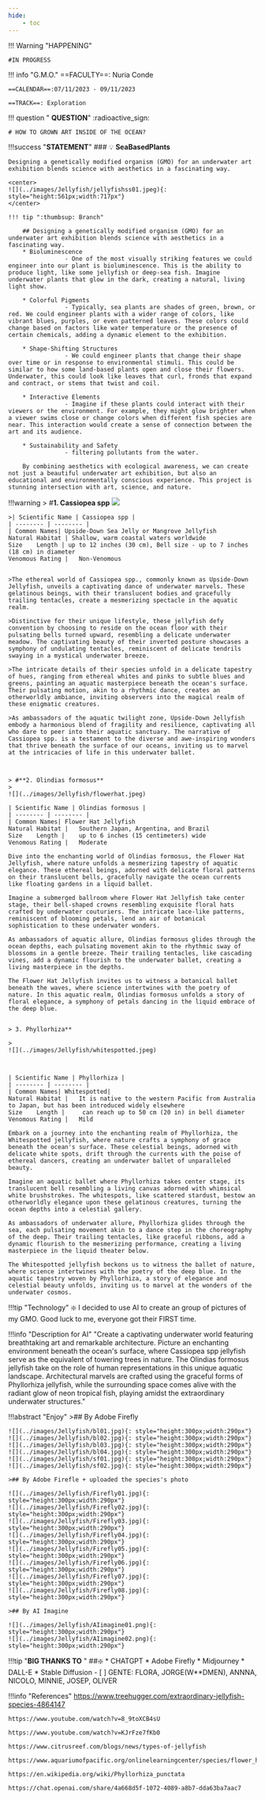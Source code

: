 ```yaml
---
hide:
    - toc
---
```


!!! Warning "HAPPENING"  
    
    #IN PROGRESS
    
!!! info "G.M.O."
    ==FACULTY==: Nuria Conde

    ==CALENDAR==:07/11/2023 - 09/11/2023

    ==TRACK==: Exploration



!!! question  " **QUESTION**"
    :radioactive_sign: 

    # HOW TO GROWN ART INSIDE OF THE OCEAN?


!!!success "**STATEMENT**"
    ### :bulb: **SeaBasedPlants**

    Designing a genetically modified organism (GMO) for an underwater art exhibition blends science with aesthetics in a fascinating way.  

    <center>
    ![](../images/Jellyfish/jellyfishss01.jpeg){: style="height:561px;width:717px"}
    </center>

    !!! tip ":thumbsup: Branch"

        ## Designing a genetically modified organism (GMO) for an underwater art exhibition blends science with aesthetics in a fascinating way.  
        * Bioluminescence 
                    - One of the most visually striking features we could engineer into our plant is bioluminescence. This is the ability to produce light, like some jellyfish or deep-sea fish. Imagine underwater plants that glow in the dark, creating a natural, living light show. 

        * Colorful Pigments
                    - Typically, sea plants are shades of green, brown, or red. We could engineer plants with a wider range of colors, like vibrant blues, purples, or even patterned leaves. These colors could change based on factors like water temperature or the presence of certain chemicals, adding a dynamic element to the exhibition.

        * Shape-Shifting Structures
                    - We could engineer plants that change their shape over time or in response to environmental stimuli. This could be similar to how some land-based plants open and close their flowers. Underwater, this could look like leaves that curl, fronds that expand and contract, or stems that twist and coil.

        * Interactive Elements
                    - Imagine if these plants could interact with their viewers or the environment. For example, they might glow brighter when a viewer swims close or change colors when different fish species are near. This interaction would create a sense of connection between the art and its audience.

        * Sustainability and Safety
                    - filtering pollutants from the water.

        By combining aesthetics with ecological awareness, we can create not just a beautiful underwater art exhibition, but also an educational and environmentally conscious experience. This project is stunning intersection with art, science, and nature.



!!!warning
    > #**1. Cassiopea spp**
    ![](../images/Jellyfish/upside-down-jellyfish%20(1).webp)

    >| Scientific Name | Cassiopea spp | 
    | -------- | -------- | 
    | Common Names| Upside-Down Sea Jelly or Mangrove Jellyfish
    Natural Habitat | Shallow, warm coastal waters worldwide
    Size	Length | up to 12 inches (30 cm), Bell size - up to 7 inches (18 cm) in diameter
    Venomous Rating | 	Non-Venomous


    >The ethereal world of Cassiopea spp., commonly known as Upside-Down Jellyfish, unveils a captivating dance of underwater marvels. These gelatinous beings, with their translucent bodies and gracefully trailing tentacles, create a mesmerizing spectacle in the aquatic realm.
    
    >Distinctive for their unique lifestyle, these jellyfish defy convention by choosing to reside on the ocean floor with their pulsating bells turned upward, resembling a delicate underwater meadow. The captivating beauty of their inverted posture showcases a symphony of undulating tentacles, reminiscent of delicate tendrils swaying in a mystical underwater breeze.

    >The intricate details of their species unfold in a delicate tapestry of hues, ranging from ethereal whites and pinks to subtle blues and greens, painting an aquatic masterpiece beneath the ocean's surface. Their pulsating motion, akin to a rhythmic dance, creates an otherworldly ambiance, inviting observers into the magical realm of these enigmatic creatures.

    >As ambassadors of the aquatic twilight zone, Upside-Down Jellyfish embody a harmonious blend of fragility and resilience, captivating all who dare to peer into their aquatic sanctuary. The narrative of Cassiopea spp. is a testament to the diverse and awe-inspiring wonders that thrive beneath the surface of our oceans, inviting us to marvel at the intricacies of life in this underwater ballet.



    > #**2. Olindias formosus**
    >
    ![](../images/Jellyfish/flowerhat.jpeg)

    | Scientific Name | Olindias formosus | 
    | -------- | -------- | 
    | Common Names| Flower Hat Jellyfish
    Natural Habitat | 	Southern Japan, Argentina, and Brazil
    Size	Length | 	up to 6 inches (15 centimeters) wide
    Venomous Rating | 	Moderate

    Dive into the enchanting world of Olindias formosus, the Flower Hat Jellyfish, where nature unfolds a mesmerizing tapestry of aquatic elegance. These ethereal beings, adorned with delicate floral patterns on their translucent bells, gracefully navigate the ocean currents like floating gardens in a liquid ballet.

    Imagine a submerged ballroom where Flower Hat Jellyfish take center stage, their bell-shaped crowns resembling exquisite floral hats crafted by underwater couturiers. The intricate lace-like patterns, reminiscent of blooming petals, lend an air of botanical sophistication to these underwater wonders.

    As ambassadors of aquatic allure, Olindias formosus glides through the ocean depths, each pulsating movement akin to the rhythmic sway of blossoms in a gentle breeze. Their trailing tentacles, like cascading vines, add a dynamic flourish to the underwater ballet, creating a living masterpiece in the depths.

    The Flower Hat Jellyfish invites us to witness a botanical ballet beneath the waves, where science intertwines with the poetry of nature. In this aquatic realm, Olindias formosus unfolds a story of floral elegance, a symphony of petals dancing in the liquid embrace of the deep blue.
   

    > 3. Phyllorhiza**

    >
    ![](../images/Jellyfish/whitespotted.jpeg)



    | Scientific Name | Phyllorhiza | 
    | -------- | -------- | 
    | Common Names| Whitespotted|
    Natural Habitat | 	It is native to the western Pacific from Australia to Japan, but has been introduced widely elsewhere
    Size	Length | 	 can reach up to 50 cm (20 in) in bell diameter
    Venomous Rating | 	Mild

    Embark on a journey into the enchanting realm of Phyllorhiza, the Whitespotted jellyfish, where nature crafts a symphony of grace beneath the ocean's surface. These celestial beings, adorned with delicate white spots, drift through the currents with the poise of ethereal dancers, creating an underwater ballet of unparalleled beauty.

    Imagine an aquatic ballet where Phyllorhiza takes center stage, its translucent bell resembling a living canvas adorned with whimsical white brushstrokes. The whitespots, like scattered stardust, bestow an otherworldly elegance upon these gelatinous creatures, turning the ocean depths into a celestial gallery.

    As ambassadors of underwater allure, Phyllorhiza glides through the sea, each pulsating movement akin to a dance step in the choreography of the deep. Their trailing tentacles, like graceful ribbons, add a dynamic flourish to the mesmerizing performance, creating a living masterpiece in the liquid theater below.

    The Whitespotted jellyfish beckons us to witness the ballet of nature, where science intertwines with the poetry of the deep blue. In the aquatic tapestry woven by Phyllorhiza, a story of elegance and celestial beauty unfolds, inviting us to marvel at the wonders of the underwater cosmos.



!!!tip "Technology"
    :sparkle: 
    I decided to use AI to create an group of pictures of my GMO. Good luck to me, everyone got their FIRST time. 


!!!info "Description for AI"
    "Create a captivating underwater world featuring breathtaking art and remarkable architecture. Picture an enchanting environment beneath the ocean's surface, where Cassiopea spp jellyfish serve as the equivalent of towering trees in nature. The Olindias formosus jellyfish take on the role of human representations in this unique aquatic landscape. Architectural marvels are crafted using the graceful forms of Phyllorhiza jellyfish, while the surrounding space comes alive with the radiant glow of neon tropical fish, playing amidst the extraordinary underwater structures."

!!!abstract "Enjoy"
    >## By Adobe Firefly

    ![](../images/Jellyfish/bl01.jpg){: style="height:300px;width:290px"}
    ![](../images/Jellyfish/bl02.jpg){: style="height:300px;width:290px"}
    ![](../images/Jellyfish/bl03.jpg){: style="height:300px;width:290px"}
    ![](../images/Jellyfish/bl04.jpg){: style="height:300px;width:290px"}
    ![](../images/Jellyfish/sf01.jpg){: style="height:300px;width:290px"}
    ![](../images/Jellyfish/sf02.jpg){: style="height:300px;width:290px"}

    >## By Adobe Firefle + uploaded the species's photo

    ![](../images/Jellyfish/Firefly01.jpg){: style="height:300px;width:290px"}
    ![](../images/Jellyfish/Firefly02.jpg){: style="height:300px;width:290px"}
    ![](../images/Jellyfish/Firefly03.jpg){: style="height:300px;width:290px"}
    ![](../images/Jellyfish/Firefly04.jpg){: style="height:300px;width:290px"}
    ![](../images/Jellyfish/Firefly05.jpg){: style="height:300px;width:290px"}
    ![](../images/Jellyfish/Firefly06.jpg){: style="height:300px;width:290px"}
    ![](../images/Jellyfish/Firefly07.jpg){: style="height:300px;width:290px"}
    ![](../images/Jellyfish/Firefly08.jpg){: style="height:300px;width:290px"}

    >## By AI Imagine

    ![](../images/Jellyfish/AIimagine01.png){: style="height:300px;width:290px"}
    ![](../images/Jellyfish/AIimagine02.png){: style="height:300px;width:290px"}
 
!!!tip "**BIG THANKS TO** "
    ##:sparkle: 
    * CHATGPT
    * Adobe Firefly
    * Midjourney
    * DALL-E
    * Stable Diffusion
    - [ ] GENTE: FLORA, JORGE(W**DMEN), ANNNA, NICOLO, MINNIE, JOSEP, OLIVER

!!!info "References"
    https://www.treehugger.com/extraordinary-jellyfish-species-4864147

    https://www.youtube.com/watch?v=8_9toXCB4sU

    https://www.youtube.com/watch?v=KJrFze7fKb0

    https://www.citrusreef.com/blogs/news/types-of-jellyfish

    https://www.aquariumofpacific.org/onlinelearningcenter/species/flower_hat_jelly1

    https://en.wikipedia.org/wiki/Phyllorhiza_punctata

    https://chat.openai.com/share/4a668d5f-1072-4089-a8b7-dda63ba7aac7